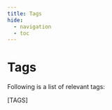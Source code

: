```yaml
---
title: Tags
hide:
  - navigation
  - toc
---
```


# Tags

Following is a list of relevant tags:

[TAGS]
